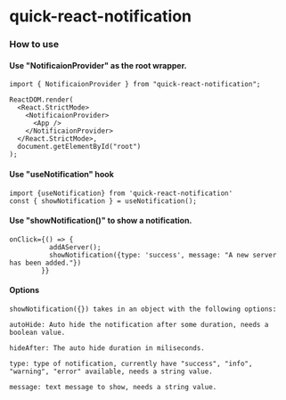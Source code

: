 # quick-react-notification

### How to use

#### Use "NotificaionProvider" as the root wrapper.

```
import { NotificaionProvider } from "quick-react-notification";

ReactDOM.render(
  <React.StrictMode>
    <NotificaionProvider>
      <App />
    </NotificaionProvider>
  </React.StrictMode>,
  document.getElementById("root")
);
```

#### Use "useNotification" hook

```
import {useNotification} from 'quick-react-notification'
const { showNotification } = useNotification();
```

#### Use "showNotification()" to show a notification.

```
onClick={() => {
          addAServer();
          showNotification({type: 'success', message: "A new server has been added."})
        }}
```

#### Options

```
showNotification({}) takes in an object with the following options:

autoHide: Auto hide the notification after some duration, needs a boolean value.

hideAfter: The auto hide duration in miliseconds.

type: type of notification, currently have "success", "info", "warning", "error" available, needs a string value.

message: text message to show, needs a string value.
```
